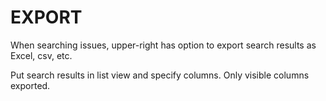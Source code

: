 # EXPORT

When searching issues, upper-right has option to export search results as Excel, csv, etc.

Put search results in list view and specify columns. Only visible columns exported.
